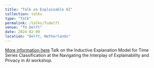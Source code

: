 ```yaml
---
title: "Talk on Explainable AI"
collection: talks
type: "Talk"
permalink: /talks/Tudelft
venue: "TU Delft"
date: 2024-02-09
location: "Delft, Netherlands"
---
```


[More information here](https://www.aanmelder.nl/150497/home)
Talk on the Inductive Explanation Model for Time Series Classification at the Navigating the Interplay of Explainability and Privacy in AI​​​​​​​ workshop.

